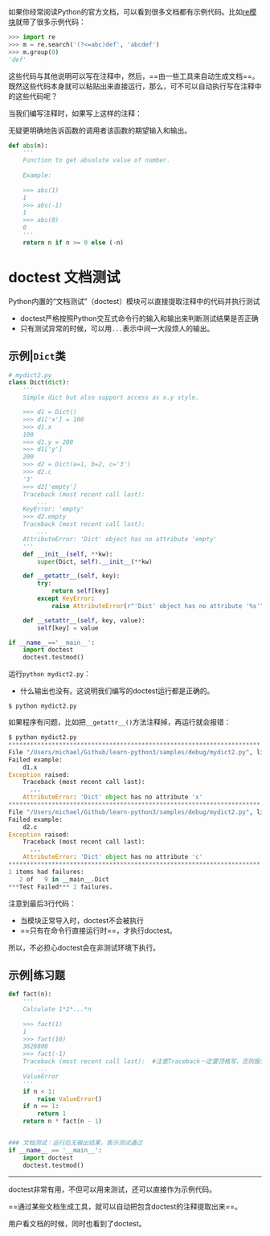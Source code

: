 如果你经常阅读Python的官方文档，可以看到很多文档都有示例代码。比如[re模块](https://docs.python.org/3/library/re.html)就带了很多示例代码：

```python
>>> import re
>>> m = re.search('(?<=abc)def', 'abcdef')
>>> m.group(0)
'def'
```



这些代码与其他说明可以写在注释中，然后，==由一些工具来自动生成文档==。既然这些代码本身就可以粘贴出来直接运行，那么，可不可以自动执行写在注释中的这些代码呢？



当我们编写注释时，如果写上这样的注释：

无疑更明确地告诉函数的调用者该函数的期望输入和输出。

```python
def abs(n):
    '''
    Function to get absolute value of number.
    
    Example:
    
    >>> abs(1)
    1
    >>> abs(-1)
    1
    >>> abs(0)
    0
    '''
    return n if n >= 0 else (-n)
```



# doctest 文档测试

Python内置的“文档测试”（doctest）模块可以直接提取注释中的代码并执行测试

- doctest严格按照Python交互式命令行的输入和输出来判断测试结果是否正确
- 只有测试异常的时候，可以用`...`表示中间一大段烦人的输出。



## 示例|`Dict`类

```python
# mydict2.py
class Dict(dict):
    '''
    Simple dict but also support access as x.y style.

    >>> d1 = Dict()
    >>> d1['x'] = 100
    >>> d1.x
    100
    >>> d1.y = 200
    >>> d1['y']
    200
    >>> d2 = Dict(a=1, b=2, c='3')
    >>> d2.c
    '3'
    >>> d2['empty']
    Traceback (most recent call last):
        ...
    KeyError: 'empty'
    >>> d2.empty
    Traceback (most recent call last):
        ...
    AttributeError: 'Dict' object has no attribute 'empty'
    '''
    def __init__(self, **kw):
        super(Dict, self).__init__(**kw)

    def __getattr__(self, key):
        try:
            return self[key]
        except KeyError:
            raise AttributeError(r"'Dict' object has no attribute '%s'" % key)

    def __setattr__(self, key, value):
        self[key] = value

if __name__=='__main__':
    import doctest
    doctest.testmod()
```



运行`python mydict2.py`：

- 什么输出也没有。这说明我们编写的doctest运行都是正确的。

```shell
$ python mydict2.py
```





如果程序有问题，比如把`__getattr__()`方法注释掉，再运行就会报错：

```python
$ python mydict2.py
**********************************************************************
File "/Users/michael/Github/learn-python3/samples/debug/mydict2.py", line 10, in __main__.Dict
Failed example:
    d1.x
Exception raised:
    Traceback (most recent call last):
      ...
    AttributeError: 'Dict' object has no attribute 'x'
**********************************************************************
File "/Users/michael/Github/learn-python3/samples/debug/mydict2.py", line 16, in __main__.Dict
Failed example:
    d2.c
Exception raised:
    Traceback (most recent call last):
      ...
    AttributeError: 'Dict' object has no attribute 'c'
**********************************************************************
1 items had failures:
   2 of   9 in __main__.Dict
***Test Failed*** 2 failures.
```

注意到最后3行代码：

- 当模块正常导入时，doctest不会被执行
- ==只有在命令行直接运行时==，才执行doctest。

所以，不必担心doctest会在非测试环境下执行。





## 示例|练习题


    

```python
def fact(n):
    '''
    Calculate 1*2*...*n
    
    >>> fact(1)
    1
    >>> fact(10)
    3628800
    >>> fact(-1)
    Traceback (most recent call last):	#注意Traceback一定要顶格写，否则报错；后面的...无所谓
    	...
    ValueError
    '''
    if n < 1:
        raise ValueError()
    if n == 1:
        return 1
    return n * fact(n - 1)


### 文档测试：运行后无输出结果，表示测试通过
if __name__ == '__main__':
    import doctest
    doctest.testmod()
```


---

doctest非常有用，不但可以用来测试，还可以直接作为示例代码。

==通过某些文档生成工具，就可以自动把包含doctest的注释提取出来==。

用户看文档的时候，同时也看到了doctest。